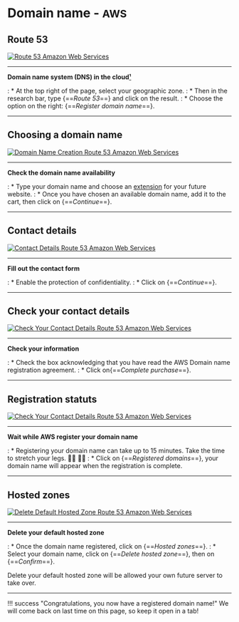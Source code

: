 # Domain name - <small>AWS</small>

## Route 53

<p><a href="../assets/images/aws/nom-de-domaine/en/1.gif" target="_blank"><img alt="Route 53 Amazon Web Services" src="../assets/images/aws/nom-de-domaine/en/1.gif"></a></p>

***

**Domain name system (DNS) in the cloud<a href="https://aws.amazon.com/fr/route53/" target="_blank">&#185;</a>**

:    * At the top right of the page, select your geographic zone.
:    * Then in the research bar, type {==*Route 53*==} and click on the result.
:    * Choose the option on the right: {==*Register domain name*==}.

***

## Choosing a domain name

<p><a href="../assets/images/aws/nom-de-domaine/en/3.gif" target="_blank"><img alt="Domain Name Creation Route 53 Amazon Web Services" src="../assets/images/aws/nom-de-domaine/en/3.gif"></a></p>

***

**Check the domain name availability**

:    * Type your domain name and choose an <a href="/help/glossary" target="_blank">extension</a> for your future website.
:    * Once you have chosen an available domain name, add it to the cart, then click on {==*Continue*==}.

***

## Contact details

<p><a href="../assets/images/aws/nom-de-domaine/en/4.gif" target="_blank"><img alt="Contact Details Route 53 Amazon Web Services" src="../assets/images/aws/nom-de-domaine/en/4.gif"></a></p>

***

**Fill out the contact form**

:    * Enable the protection of confidentiality.
:    * Click on {==*Continue*==}.

***

## Check your contact details

<p><a href="../assets/images/aws/nom-de-domaine/en/5.png" target="_blank"><img alt="Check Your Contact Details Route 53 Amazon Web Services" src="../assets/images/aws/nom-de-domaine/en/5.png"></a></p>

***

**Check your information**

:    * Check the box acknowledging that you have read the AWS Domain name registration agreement.
:    * Click on{==*Complete purchase*==}.

***

## Registration statuts

<p><a href="../assets/images/aws/nom-de-domaine/en/7.gif" target="_blank"><img alt="Check Your Contact Details Route 53 Amazon Web Services" src="../assets/images/aws/nom-de-domaine/en/7.gif"></a></p>

***

**Wait while AWS register your domain name**

:    * Registering your domain name can take up to 15 minutes. Take the time to stretch your legs.  🚶‍♀️ 🤸‍♀️
:    * Click on {==*Registered domains*==}, your domain name will appear when the registration is complete.

***

## Hosted zones

<p><a href="../assets/images/aws/nom-de-domaine/en/8.gif" target="_blank"><img alt="Delete Default Hosted Zone Route 53 Amazon Web Services" src="../assets/images/aws/nom-de-domaine/en/8.gif"></a></p>

***

**Delete your default hosted zone**

:    * Once the domain name registered, click on {==*Hosted zones*==}.
:    * Select your domain name, click on {==*Delete hosted zone*==}, then on {==*Confirm*==}.<br>

Delete your default hosted zone will be allowed your own future server to take over.

***

!!! success "Congratulations, you now have a registered domain name!"
    We will come back on last time on this page, so keep it open in a tab!